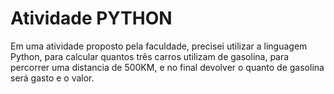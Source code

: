 # Atividade PYTHON

Em uma atividade proposto pela faculdade, precisei utilizar a linguagem Python, para calcular quantos três carros utilizam de gasolina, para percorrer uma distancia de 500KM, e no final devolver o quanto de gasolina será gasto e o valor.
